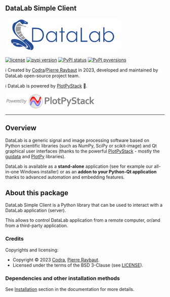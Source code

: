 ## DataLab Simple Client

![DataLab](https://raw.githubusercontent.com/Codra-Ingenierie-Informatique/DataLabSimpleClient/main/doc/images/DataLab-banner.png)

[![license](https://img.shields.io/pypi/l/cdlclient.svg)](./LICENSE)
[![pypi version](https://img.shields.io/pypi/v/cdlclient.svg)](https://pypi.org/project/cdlclient/)
[![PyPI status](https://img.shields.io/pypi/status/cdlclient.svg)](https://github.com/Codra-Ingenierie-Informatique/DataLabSimpleClient)
[![PyPI pyversions](https://img.shields.io/pypi/pyversions/cdlclient.svg)](https://pypi.python.org/pypi/cdlclient/)

ℹ️ Created by [Codra](https://codra.net/)/[Pierre Raybaut](https://github.com/PierreRaybaut) in 2023, developed and maintained by DataLab open-source project team.

ℹ️ DataLab is powered by [PlotPyStack](https://github.com/PlotPyStack) 🚀.

![PlotPyStack](https://raw.githubusercontent.com/PlotPyStack/.github/main/data/plotpy-stack-powered.png)

----

## Overview

DataLab is a generic signal and image processing software based on Python scientific
libraries (such as NumPy, SciPy or scikit-image) and Qt graphical user interfaces
(thanks to the powerful [PlotPyStack](https://github.com/PlotPyStack) - mostly the
[guidata](https://github.com/PlotPyStack/guidata) and
[PlotPy](https://github.com/PlotPyStack/PlotPy) libraries).

DataLab is available as a **stand-alone** application (see for example our all-in-one Windows installer) or as an **addon to your Python-Qt application** thanks to advanced automation and embedding features.

## About this package

DataLab Simple Client is a Python library that can be used to interact with a DataLab application (server).

This allows to control DataLab application from a remote computer, or/and from a third-party application.

### Credits

Copyrights and licensing:

* Copyright © 2023 [Codra](https://codra.net/), [Pierre Raybaut](https://github.com/PierreRaybaut).
* Licensed under the terms of the BSD 3-Clause (see [LICENSE](LICENSE)).

### Dependencies and other installation methods

See [Installation](https://cdlclient.readthedocs.io/en/latest/installation.html)
section in the documentation for more details.
